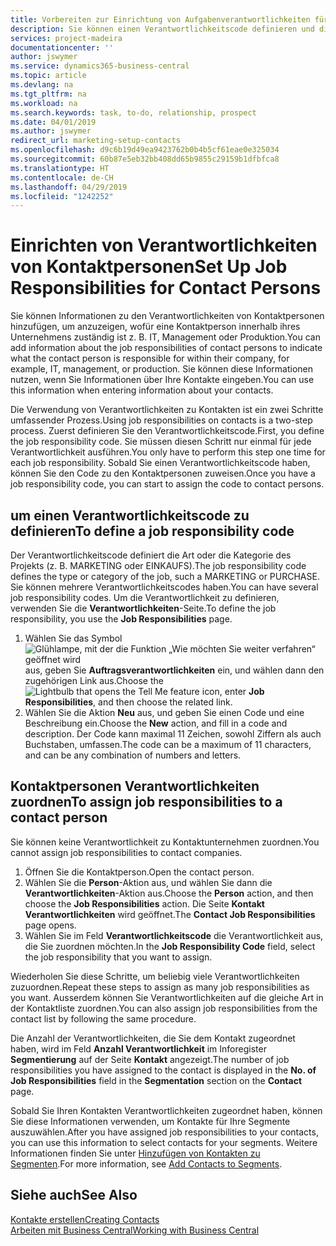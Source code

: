 ```yaml
---
title: Vorbereiten zur Einrichtung von Aufgabenverantwortlichkeiten für Kontakte | Microsoft Docs
description: Sie können einen Verantwortlichkeitscode definieren und diesen einem Kontakt zuweisen, um den Aufgaben anzuzeigen, dass Ihr Kontakt bei dem Unternehmen, z IT, oder Produktion verantwortlich ist.
services: project-madeira
documentationcenter: ''
author: jswymer
ms.service: dynamics365-business-central
ms.topic: article
ms.devlang: na
ms.tgt_pltfrm: na
ms.workload: na
ms.search.keywords: task, to-do, relationship, prospect
ms.date: 04/01/2019
ms.author: jswymer
redirect_url: marketing-setup-contacts
ms.openlocfilehash: d9c6b19d49ea9423762b0b4b5cf61eae0e325034
ms.sourcegitcommit: 60b87e5eb32bb408dd65b9855c29159b1dfbfca8
ms.translationtype: HT
ms.contentlocale: de-CH
ms.lasthandoff: 04/29/2019
ms.locfileid: "1242252"
---
```

# <a name="set-up-job-responsibilities-for-contact-persons"></a><span data-ttu-id="14fcb-103">Einrichten von Verantwortlichkeiten von Kontaktpersonen</span><span class="sxs-lookup"><span data-stu-id="14fcb-103">Set Up Job Responsibilities for Contact Persons</span></span>
<span data-ttu-id="14fcb-104">Sie können Informationen zu den Verantwortlichkeiten von Kontaktpersonen hinzufügen, um anzuzeigen, wofür eine Kontaktperson innerhalb ihres Unternehmens zuständig ist z. B. IT, Management oder Produktion.</span><span class="sxs-lookup"><span data-stu-id="14fcb-104">You can add information about the job responsibilities of contact persons to indicate what the contact person is responsible for within their company, for example, IT, management, or production.</span></span> <span data-ttu-id="14fcb-105">Sie können diese Informationen nutzen, wenn Sie Informationen über Ihre Kontakte eingeben.</span><span class="sxs-lookup"><span data-stu-id="14fcb-105">You can use this information when entering information about your contacts.</span></span>

<span data-ttu-id="14fcb-106">Die Verwendung von Verantwortlichkeiten zu Kontakten ist ein zwei Schritte umfassender Prozess.</span><span class="sxs-lookup"><span data-stu-id="14fcb-106">Using job responsibilities on contacts is a two-step process.</span></span> <span data-ttu-id="14fcb-107">Zuerst definieren Sie den Verantwortlichkeitscode.</span><span class="sxs-lookup"><span data-stu-id="14fcb-107">First, you define the job responsibility code.</span></span> <span data-ttu-id="14fcb-108">Sie müssen diesen Schritt nur einmal für jede Verantwortlichkeit ausführen.</span><span class="sxs-lookup"><span data-stu-id="14fcb-108">You only have to perform this step one time for each job responsibility.</span></span> <span data-ttu-id="14fcb-109">Sobald Sie einen Verantwortlichkeitscode haben, können Sie den Code zu den Kontaktpersonen zuweisen.</span><span class="sxs-lookup"><span data-stu-id="14fcb-109">Once you have a job responsibility code, you can start to assign the code to contact persons.</span></span>

## <a name="to-define-a-job-responsibility-code"></a><span data-ttu-id="14fcb-110">um einen Verantwortlichkeitscode zu definieren</span><span class="sxs-lookup"><span data-stu-id="14fcb-110">To define a job responsibility code</span></span>
<span data-ttu-id="14fcb-111">Der Verantwortlichkeitscode definiert die Art oder die Kategorie des Projekts (z. B. MARKETING oder EINKAUFS).</span><span class="sxs-lookup"><span data-stu-id="14fcb-111">The job responsibility code defines the type or category of the job, such a MARKETING or PURCHASE.</span></span> <span data-ttu-id="14fcb-112">Sie können mehrere Verantwortlichkeitscodes haben.</span><span class="sxs-lookup"><span data-stu-id="14fcb-112">You can have several job responsibility codes.</span></span> <span data-ttu-id="14fcb-113">Um die Verantwortlichkeit zu definieren, verwenden Sie die **Verantwortlichkeiten**-Seite.</span><span class="sxs-lookup"><span data-stu-id="14fcb-113">To define the job responsibility, you use the **Job Responsibilities** page.</span></span>

1. <span data-ttu-id="14fcb-114">Wählen Sie das Symbol ![Glühlampe, mit der die Funktion „Wie möchten Sie weiter verfahren“ geöffnet wird](media/ui-search/search_small.png "Wie möchten Sie weiter verfahren?") aus, geben Sie **Auftragsverantwortlichkeiten** ein, und wählen dann den zugehörigen Link aus.</span><span class="sxs-lookup"><span data-stu-id="14fcb-114">Choose the ![Lightbulb that opens the Tell Me feature](media/ui-search/search_small.png "Tell me what you want to do") icon, enter **Job Responsibilities**, and then choose the related link.</span></span>
2. <span data-ttu-id="14fcb-115">Wählen Sie die Aktion **Neu** aus, und geben Sie einen Code und eine Beschreibung ein.</span><span class="sxs-lookup"><span data-stu-id="14fcb-115">Choose the **New** action, and fill in a code and description.</span></span> <span data-ttu-id="14fcb-116">Der Code kann maximal 11 Zeichen, sowohl Ziffern als auch Buchstaben, umfassen.</span><span class="sxs-lookup"><span data-stu-id="14fcb-116">The code can be a maximum of 11 characters, and can be any combination of numbers and letters.</span></span>

## <a name="to-assign-job-responsibilities-to-a-contact-person"></a><span data-ttu-id="14fcb-117">Kontaktpersonen Verantwortlichkeiten zuordnen</span><span class="sxs-lookup"><span data-stu-id="14fcb-117">To assign job responsibilities to a contact person</span></span>
<span data-ttu-id="14fcb-118">Sie können keine Verantwortlichkeit zu Kontaktunternehmen zuordnen.</span><span class="sxs-lookup"><span data-stu-id="14fcb-118">You cannot assign job responsibilities to contact companies.</span></span>

1. <span data-ttu-id="14fcb-119">Öffnen Sie die Kontaktperson.</span><span class="sxs-lookup"><span data-stu-id="14fcb-119">Open the contact person.</span></span>
2. <span data-ttu-id="14fcb-120">Wählen Sie die **Person**-Aktion aus, und wählen Sie dann die **Verantwortlichkeiten**-Aktion aus.</span><span class="sxs-lookup"><span data-stu-id="14fcb-120">Choose the **Person** action, and then choose the **Job Responsibilities** action.</span></span> <span data-ttu-id="14fcb-121">Die Seite **Kontakt Verantwortlichkeiten** wird geöffnet.</span><span class="sxs-lookup"><span data-stu-id="14fcb-121">The **Contact Job Responsibilities** page opens.</span></span>
3. <span data-ttu-id="14fcb-122">Wählen Sie im Feld **Verantwortlichkeitscode** die Verantwortlichkeit aus, die Sie zuordnen möchten.</span><span class="sxs-lookup"><span data-stu-id="14fcb-122">In the **Job Responsibility Code** field, select the job responsibility that you want to assign.</span></span>

<span data-ttu-id="14fcb-123">Wiederholen Sie diese Schritte, um beliebig viele Verantwortlichkeiten zuzuordnen.</span><span class="sxs-lookup"><span data-stu-id="14fcb-123">Repeat these steps to assign as many job responsibilities as you want.</span></span> <span data-ttu-id="14fcb-124">Ausserdem können Sie Verantwortlichkeiten auf die gleiche Art in der Kontaktliste zuordnen.</span><span class="sxs-lookup"><span data-stu-id="14fcb-124">You can also assign job responsibilities from the contact list by following the same procedure.</span></span>

<span data-ttu-id="14fcb-125">Die Anzahl der Verantwortlichkeiten, die Sie dem Kontakt zugeordnet haben, wird im Feld **Anzahl Verantwortlichkeit** im Inforegister **Segmentierung** auf der Seite **Kontakt** angezeigt.</span><span class="sxs-lookup"><span data-stu-id="14fcb-125">The number of job responsibilities you have assigned to the contact is displayed in the **No. of Job Responsibilities** field in the **Segmentation** section on the **Contact** page.</span></span>

<span data-ttu-id="14fcb-126">Sobald Sie Ihren Kontakten Verantwortlichkeiten zugeordnet haben, können Sie diese Informationen verwenden, um Kontakte für Ihre Segmente auszuwählen.</span><span class="sxs-lookup"><span data-stu-id="14fcb-126">After you have assigned job responsibilities to your contacts, you can use this information to select contacts for your segments.</span></span> <span data-ttu-id="14fcb-127">Weitere Informationen finden Sie unter [Hinzufügen von Kontakten zu Segmenten](marketing-add-contact-segment.md).</span><span class="sxs-lookup"><span data-stu-id="14fcb-127">For more information, see [Add Contacts to Segments](marketing-add-contact-segment.md).</span></span>

## <a name="see-also"></a><span data-ttu-id="14fcb-128">Siehe auch</span><span class="sxs-lookup"><span data-stu-id="14fcb-128">See Also</span></span>
[<span data-ttu-id="14fcb-129">Kontakte erstellen</span><span class="sxs-lookup"><span data-stu-id="14fcb-129">Creating Contacts</span></span>](marketing-create-contact-companies.md)  
[<span data-ttu-id="14fcb-130">Arbeiten mit Business Central</span><span class="sxs-lookup"><span data-stu-id="14fcb-130">Working with Business Central</span></span>](ui-work-product.md)
